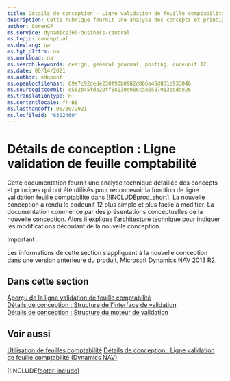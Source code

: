 ```yaml
---
title: Détails de conception - Ligne validation de feuille comptabilité
description: Cette rubrique fournit une analyse des concepts et principes qui sont utilisés pour reconcevoir la fonction de ligne validation feuille comptabilité dans Business Central.
author: SorenGP
ms.service: dynamics365-business-central
ms.topic: conceptual
ms.devlang: na
ms.tgt_pltfrm: na
ms.workload: na
ms.search.keywords: design, general journal, posting, codeunit 12
ms.date: 06/14/2021
ms.author: edupont
ms.openlocfilehash: 69a7c92dede230f90b0982d866a48d831b933046
ms.sourcegitcommit: e562b45fda20ff88230e086caa6587913eddae26
ms.translationtype: HT
ms.contentlocale: fr-BE
ms.lasthandoff: 06/30/2021
ms.locfileid: "6322460"
---
```

# <a name="design-details-general-journal-post-line"></a>Détails de conception : Ligne validation de feuille comptabilité

Cette documentation fournit une analyse technique détaillée des concepts et principes qui ont été utilisés pour reconcevoir la fonction de ligne validation feuille comptabilité dans [!INCLUDE[prod_short](includes/prod_short.md)]. La nouvelle conception a rendu le codeunit 12 plus simple et plus facile à modifier. La documentation commence par des présentations conceptuelles de la nouvelle conception. Alors il explique l’architecture technique pour indiquer les modifications découlant de la nouvelle conception.  

> [!IMPORTANT]
> Les informations de cette section s’appliquent à la nouvelle conception dans une version antérieure du produit, Microsoft Dynamics NAV 2013 R2.

## <a name="in-this-section"></a>Dans cette section

[Aperçu de la ligne validation de feuille comptabilité](design-details-general-journal-post-line-overview.md)  
[Détails de conception : Structure de l’interface de validation](design-details-posting-interface-structure.md)  
[Détails de conception : Structure du moteur de validation](design-details-posting-engine-structure.md)  

## <a name="see-also"></a>Voir aussi

[Utilisation de feuilles comptabilité](ui-work-general-journals.md)
[Détails de conception : Ligne validation de feuille comptabilité (Dynamics NAV)](/dynamics-nav-app/design-details-general-journal-post-line)  

[!INCLUDE[footer-include](includes/footer-banner.md)]